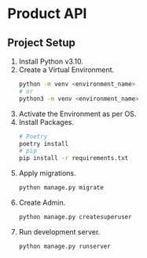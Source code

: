 # Product API

## Project Setup
1. Install Python v3.10.
2. Create a Virtual Environment.
    ```zsh
    python -m venv <environment_name>
    # or
    python3 -m venv <environment_name>
    ```
3. Activate the Environment as per OS.
4. Install Packages.
    ```zsh
    # Poetry
    poetry install
    # pip
    pip install -r requirements.txt
    ```
5. Apply migrations.
    ```zsh
    python manage.py migrate
    ```
6. Create Admin.
    ```zsh
    python manage.py createsuperuser
    ```
7. Run development server.
    ```zsh
    python manage.py runserver
    ```
